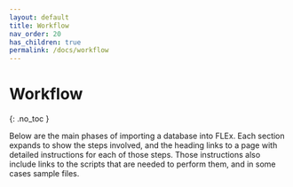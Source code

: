 ```yaml
---
layout: default
title: Workflow
nav_order: 20
has_children: true
permalink: /docs/workflow
---
```


# Workflow
{: .no_toc }

Below are the main phases of importing a database into FLEx.  Each section expands to show the steps involved, and the heading links to a page with detailed instructions for each of those steps.  Those instructions also include links to the scripts that are needed to perform them, and in some cases sample files.

